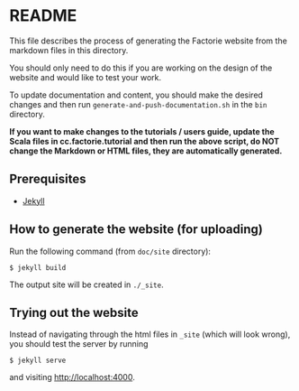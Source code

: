 README
===

This file describes the process of generating the Factorie website from the markdown files in this directory.

You should only need to do this if you are working on the design of the website and would like to test your work.

To update documentation and content, you should make the desired changes and then run `generate-and-push-documentation.sh` in the `bin` directory.

**If you want to make changes to the tutorials / users guide, update the Scala files in cc.factorie.tutorial and then run the above script, do NOT change the Markdown or HTML files, they are automatically generated.**

Prerequisites
---

* [Jekyll](http://jekyllrb.com/docs/home/)

How to generate the website (for uploading)
---

Run the following command (from `doc/site` directory):

    $ jekyll build

The output site will be created in `./_site`.

Trying out the website
---

Instead of navigating through the html files in `_site` (which will look wrong), you should test the server by running

    $ jekyll serve

and visiting <http://localhost:4000>.
